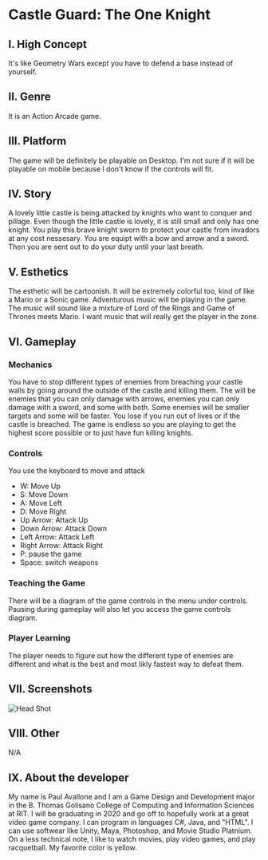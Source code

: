 # Castle Guard: The One Knight
## I. High Concept
It's like Geometry Wars except you have to defend a base instead of yourself.
## II. Genre
It is an Action Arcade game.
## III. Platform</h1>
The game will be definitely be playable on Desktop. I'm not sure if 
it will be playable on mobile because I don't know if the controls will fit.
## IV. Story
A lovely little castle is being attacked by knights who want to conquer
and pillage. Even though the little castle is lovely, it is still small 
and only has one knight. You play this brave knight sworn to protect your 
castle from invadors at any cost nessesary. You are equipt with a bow and 
arrow and a sword. Then you are sent out to do your duty until your last breath.
## V. Esthetics
The esthetic will be cartoonish. It will be extremely colorful too, kind of like a Mario or a Sonic game.
Adventurous music will be playing in the game. The music will sound like a mixture of Lord 
of the Rings and Game of Thrones meets Mario. I want music that will really get the 
player in the zone.
## VI. Gameplay
### Mechanics
You have to stop different types of enemies from breaching your castle walls
by going around the outside of the castle and killing them. The will be enemies 
that you can only damage with arrows, enemies you can only damage with a sword, 
and some with both. Some enemies will be smaller targets and some will be faster.
 You lose if you run out of lives or if the castle is breached. The game is endless
so you are playing to get the highest score possible or to just have fun killing knights.
### Controls
You use the keyboard to move and attack
- W: Move Up
- S: Move Down
- A: Move Left</li>
- D: Move Right</li>
- Up Arrow: Attack Up
- Down Arrow: Attack Down
- Left Arrow: Attack Left
- Right Arrow: Attack Right
- P: pause the game
- Space: switch weapons
### Teaching the Game
There will be a diagram of the game controls in the menu under 
controls. Pausing during gameplay will also let you access the 
game controls diagram.
### Player Learning
The player needs to figure out how the different type of enemies are different 
and what is the best and most likly fastest way to defeat them.

## VII. Screenshots
[logo]:https://people.rit.edu/paa9307/230/project1/pic1.jpg "pic 1"
<img src= "pic2.jpg" alt="Head Shot" title="pic2">
## VIII. Other
N/A
## IX. About the developer
My name is Paul Avallone and I am a Game Design and Development 
major in the B. Thomas Golisano College of Computing and Information 
Sciences at RIT. I will be graduating in 2020 and go off to hopefully 
work at a great video game company. I can program in languages C#, 
Java, and "HTML". I can use softwear like Unity, Maya, Photoshop, and 
Movie Studio Platnium. On a less technical note, I like to watch movies,
play video games, and play racquetball. My favorite color is yellow.
